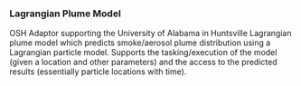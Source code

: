 ### Lagrangian Plume Model

OSH Adaptor supporting the University of Alabama in Huntsville Lagrangian plume model which predicts smoke/aerosol plume distribution using a Lagrangian particle model. Supports the tasking/execution of the model (given a location and other parameters) and the access to the predicted results (essentially particle locations with time).
